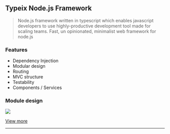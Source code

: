 ## Typeix Node.js Framework

> Node.js framework written in typescript which enables javascript developers to use highly-productive development tool
made for scaling teams.
> Fast, un opinionated, minimalist web framework for node.js


### Features
* Dependency Injection
* Modular design
* Routing
* MVC structure
* Testability
* Components / Services

### Module design
![](http://www.igorivanovic.info/media/typeix_modules.png)

[View more](http://www.igorivanovic.info/typeix/)

* * *
